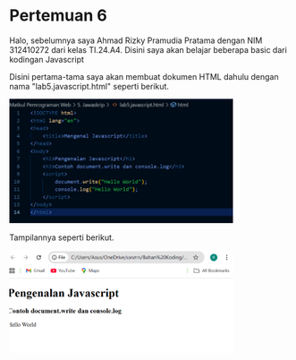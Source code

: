 # Pertemuan 6
Halo, sebelumnya saya Ahmad Rizky Pramudia Pratama dengan NIM 312410272 dari
kelas TI.24.A4. Disini saya akan belajar beberapa basic dari kodingan Javascript

Disini pertama-tama saya akan membuat dokumen HTML dahulu dengan nama "lab5.javascript.html" seperti berikut.

<img src="Langkah 1.png" alt="Tutorial" width="400">

Tampilannya seperti berikut.

<img src="Langkah 2.png" alt="Tutorial" width="400">

